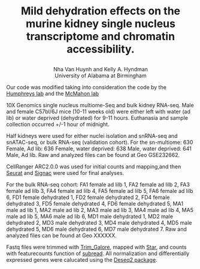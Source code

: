 
# <p align="center"><b>Mild dehydration effects on the murine kidney single nucleus transcriptome and chromatin accessibility.</hx></b></br>
<p align="center"> Nha Van Huynh and Kelly A. Hyndman  <br>
University of Alabama at Birmingham <br></c>

Our code was modified taking into consideration the code by the [Humphreys lab](https://github.com/p4rkerw/Muto_Wilson_NComm_2020/tree/master) and the [McMahon lab](https://github.com/lmsgerhardt/Gerhardt_JASN_2022)

10X Genomics single nucleus multiome-Seq and bulk kidney RNA-seq.  Male and female C57bl/6J mice (10-11 weeks old) were either left with water  (ad lib) or water deprived (dehydrated) for 9-11 hours.  Euthanasia and sample collection occurred +/-1 hour of midnight.

Half kidneys were used for either nuclei isolation and snRNA-seq and snATAC-seq, or bulk RNA-seq (validation cohort).
For the sn-multiome:
630	Female, Ad lib: 636	Female, water deprived: 638	Male, water deprived: 641	Male, Ad lib.  Raw and analyzed files can be found at Geo GSE232662.<br>

CellRanger ARC2.0.0 was used for initial counts and mapping,and then [Seurat](https://satijalab.org/seurat/) and [Signac](https://stuartlab.org/signac/) were used for final analyses.<br>

For the bulk RNA-seq cohort:  FA1	female ad lilb 1, FA2	female ad lilb 2, FA3	female ad lilb 3, FA4	female ad lilb 4, FA5	female ad lilb 5, FA6	female ad lilb 6, FD1	female dehydrated 1, FD2	female dehydrated 2, FD4	female dehydrated 3, FD5	female dehydrated 4, FD6	female dehydrated 5, MA1	male ad lib 1, MA2	male ad lib 2, MA3	male ad lib 3, MA4	male ad lib 4, MA5	male ad lib 5, MA6	male ad lib 6, MD1	male dehydrated 1, MD2	male dehydrated 2, MD3	male dehydrated 3, MD4	male dehydrated 4, MD5	male dehydrated 5, MD6	male dehydrated 6, MD7	male dehydrated 7.  Raw and analyzed files can be found at Geo XXXXXX.<br>

Fastq files were trimmed with [Trim_Galore](https://github.com/FelixKrueger/TrimGalore), mapped with [Star](https://github.com/alexdobin/STAR), and counts with featurecounts function of [subread](https://subread.sourceforge.net).  All normalization and differentially expressed genes were calucated using the [Deseq2 package](https://bioconductor.org/packages/release/bioc/html/DESeq2.html).


